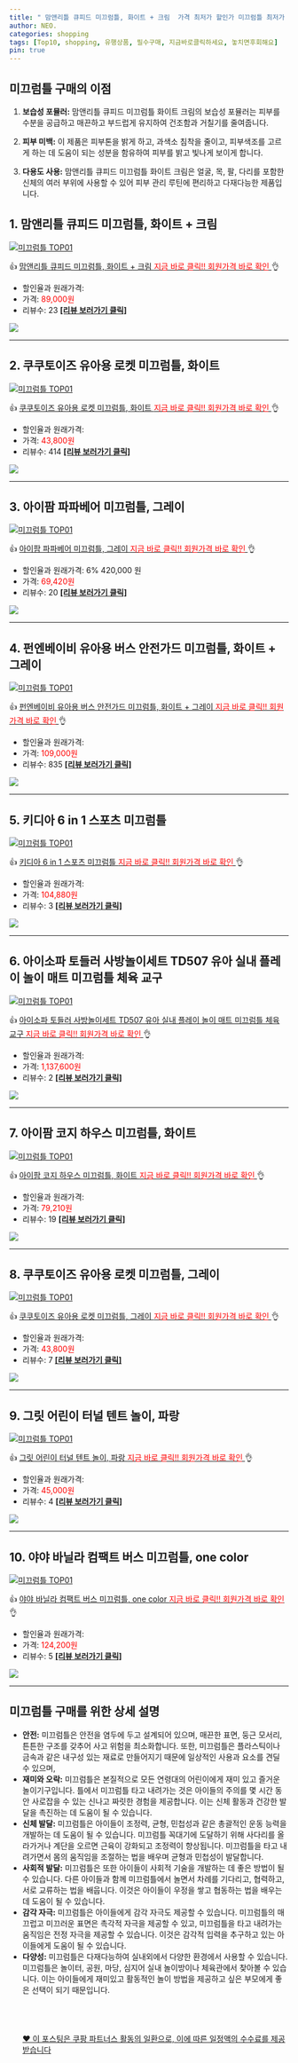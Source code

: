 ```yaml
---
title: " 맘앤리틀 큐피드 미끄럼틀, 화이트 + 크림  가격 최저가 할인가 미끄럼틀 최저가 추천 제품 비교"
author: NEO.
categories: shopping
tags: [Top10, shopping, 유행상품, 필수구매, 지금바로클릭하세요, 놓치면후회해요]
pin: true
---
```

## 미끄럼틀 구매의 이점
1. **보습성 포뮬러:** 맘앤리틀 큐피드 미끄럼틀 화이트 크림의 보습성 포뮬러는 피부를 수분을 공급하고 매끈하고 부드럽게 유지하여 건조함과 거칠기를 줄여줍니다.

2. **피부 미백:** 이 제품은 피부톤을 밝게 하고, 과색소 침착을 줄이고, 피부색조를 고르게 하는 데 도움이 되는 성분을 함유하여 피부를 밝고 빛나게 보이게 합니다.

3. **다용도 사용:** 맘앤리틀 큐피드 미끄럼틀 화이트 크림은 얼굴, 목, 팔, 다리를 포함한 신체의 여러 부위에 사용할 수 있어 피부 관리 루틴에 편리하고 다재다능한 제품입니다.

   

## 1.  맘앤리틀 큐피드 미끄럼틀, 화이트 + 크림 

[![미끄럼틀 TOP01](https://thumbnail9.coupangcdn.com/thumbnails/remote/490x490ex/image/retail/images/8229223524742298-31d06f0b-3061-4cce-8f86-10c5d31d6b39.png)](https://link.coupang.com/re/AFFSDP?lptag=AF3617701&subid=GithubCoopas&pageKey=1290956165&traceid=V0-153&itemId=2299165121&vendorItemId=70296118531)


👍 [ 맘앤리틀 큐피드 미끄럼틀, 화이트 + 크림  <font color=red> 지금 바로 클릭!! 회원가격 바로 확인 </font> ](https://link.coupang.com/re/AFFSDP?lptag=AF3617701&subid=GithubCoopas&pageKey=1290956165&traceid=V0-153&itemId=2299165121&vendorItemId=70296118531) 👌 


- 할인율과 원래가격: 
- 가격: <span style='color:red'>89,000원</span>
- 리뷰수: 23  [**[리뷰 보러가기 클릭]**](https://link.coupang.com/re/AFFSDP?lptag=AF3617701&subid=GithubCoopas&pageKey=1290956165&traceid=V0-153&itemId=2299165121&vendorItemId=70296118531)

[![](/discount_price.png)](https://link.coupang.com/re/AFFSDP?lptag=AF3617701&subid=GithubCoopas&pageKey=1290956165&traceid=V0-153&itemId=2299165121&vendorItemId=70296118531)

---


   

## 2.  쿠쿠토이즈 유아용 로켓 미끄럼틀, 화이트 

[![미끄럼틀 TOP01](https://thumbnail10.coupangcdn.com/thumbnails/remote/490x490ex/image/retail/images/2019/11/06/11/2/5ba0d216-d6da-4c0d-8b26-9ef0b11f1676.jpg)](https://link.coupang.com/re/AFFSDP?lptag=AF3617701&subid=GithubCoopas&pageKey=331600787&traceid=V0-153&itemId=1059548908&vendorItemId=5536045979)


👍 [ 쿠쿠토이즈 유아용 로켓 미끄럼틀, 화이트  <font color=red> 지금 바로 클릭!! 회원가격 바로 확인 </font> ](https://link.coupang.com/re/AFFSDP?lptag=AF3617701&subid=GithubCoopas&pageKey=331600787&traceid=V0-153&itemId=1059548908&vendorItemId=5536045979) 👌 


- 할인율과 원래가격: 
- 가격: <span style='color:red'>43,800원</span>
- 리뷰수: 414  [**[리뷰 보러가기 클릭]**](https://link.coupang.com/re/AFFSDP?lptag=AF3617701&subid=GithubCoopas&pageKey=331600787&traceid=V0-153&itemId=1059548908&vendorItemId=5536045979)

[![](/discount_price.png)](https://link.coupang.com/re/AFFSDP?lptag=AF3617701&subid=GithubCoopas&pageKey=331600787&traceid=V0-153&itemId=1059548908&vendorItemId=5536045979)

---


   

## 3.  아이팜 파파베어 미끄럼틀, 그레이 

[![미끄럼틀 TOP01](https://thumbnail6.coupangcdn.com/thumbnails/remote/490x490ex/image/retail/images/2021/05/10/15/3/6ef08514-f18b-4625-afbd-eae32340d130.jpg)](https://link.coupang.com/re/AFFSDP?lptag=AF3617701&subid=GithubCoopas&pageKey=5486392019&traceid=V0-153&itemId=8480670175&vendorItemId=75768204537)


👍 [ 아이팜 파파베어 미끄럼틀, 그레이  <font color=red> 지금 바로 클릭!! 회원가격 바로 확인 </font> ](https://link.coupang.com/re/AFFSDP?lptag=AF3617701&subid=GithubCoopas&pageKey=5486392019&traceid=V0-153&itemId=8480670175&vendorItemId=75768204537) 👌 


- 할인율과 원래가격: 6%  420,000   원
- 가격: <span style='color:red'>69,420원</span>
- 리뷰수: 20  [**[리뷰 보러가기 클릭]**](https://link.coupang.com/re/AFFSDP?lptag=AF3617701&subid=GithubCoopas&pageKey=5486392019&traceid=V0-153&itemId=8480670175&vendorItemId=75768204537)

[![](/discount_price.png)](https://link.coupang.com/re/AFFSDP?lptag=AF3617701&subid=GithubCoopas&pageKey=5486392019&traceid=V0-153&itemId=8480670175&vendorItemId=75768204537)

---


   

## 4.  펀엔베이비 유아용 버스 안전가드 미끄럼틀, 화이트 + 그레이 

[![미끄럼틀 TOP01](https://thumbnail8.coupangcdn.com/thumbnails/remote/490x490ex/image/rs_quotation_api/p009ws3z/ace89a5e46c64371bad160d2346676a4.jpg)](https://link.coupang.com/re/AFFSDP?lptag=AF3617701&subid=GithubCoopas&pageKey=7093321246&traceid=V0-153&itemId=17683251255&vendorItemId=84848433461)


👍 [ 펀엔베이비 유아용 버스 안전가드 미끄럼틀, 화이트 + 그레이  <font color=red> 지금 바로 클릭!! 회원가격 바로 확인 </font> ](https://link.coupang.com/re/AFFSDP?lptag=AF3617701&subid=GithubCoopas&pageKey=7093321246&traceid=V0-153&itemId=17683251255&vendorItemId=84848433461) 👌 


- 할인율과 원래가격: 
- 가격: <span style='color:red'>109,000원</span>
- 리뷰수: 835  [**[리뷰 보러가기 클릭]**](https://link.coupang.com/re/AFFSDP?lptag=AF3617701&subid=GithubCoopas&pageKey=7093321246&traceid=V0-153&itemId=17683251255&vendorItemId=84848433461)

[![](/discount_price.png)](https://link.coupang.com/re/AFFSDP?lptag=AF3617701&subid=GithubCoopas&pageKey=7093321246&traceid=V0-153&itemId=17683251255&vendorItemId=84848433461)

---


   

## 5.  키디아 6 in 1 스포츠 미끄럼틀 

[![미끄럼틀 TOP01](https://thumbnail8.coupangcdn.com/thumbnails/remote/490x490ex/image/vendor_inventory/65f0/993da2ec820bfddaf32a928888f4f0e5675e88f03271978297cef86071c9.jpg)](https://link.coupang.com/re/AFFSDP?lptag=AF3617701&subid=GithubCoopas&pageKey=6077856703&traceid=V0-153&itemId=11251580339&vendorItemId=80689567380)


👍 [ 키디아 6 in 1 스포츠 미끄럼틀  <font color=red> 지금 바로 클릭!! 회원가격 바로 확인 </font> ](https://link.coupang.com/re/AFFSDP?lptag=AF3617701&subid=GithubCoopas&pageKey=6077856703&traceid=V0-153&itemId=11251580339&vendorItemId=80689567380) 👌 


- 할인율과 원래가격: 
- 가격: <span style='color:red'>104,880원</span>
- 리뷰수: 3  [**[리뷰 보러가기 클릭]**](https://link.coupang.com/re/AFFSDP?lptag=AF3617701&subid=GithubCoopas&pageKey=6077856703&traceid=V0-153&itemId=11251580339&vendorItemId=80689567380)

[![](/discount_price.png)](https://link.coupang.com/re/AFFSDP?lptag=AF3617701&subid=GithubCoopas&pageKey=6077856703&traceid=V0-153&itemId=11251580339&vendorItemId=80689567380)

---


   

## 6.  아이소파 토들러 사방놀이세트 TD507 유아 실내 플레이 놀이 매트 미끄럼틀 체육 교구 

[![미끄럼틀 TOP01](https://thumbnail8.coupangcdn.com/thumbnails/remote/490x490ex/image/vendor_inventory/75b0/426e4804432c5f6d7fe10eecbe2def1eba5a4d3bc5198f5ff70df851eb1e.jpg)](https://link.coupang.com/re/AFFSDP?lptag=AF3617701&subid=GithubCoopas&pageKey=7543590924&traceid=V0-153&itemId=19836603442&vendorItemId=75020733146)


👍 [ 아이소파 토들러 사방놀이세트 TD507 유아 실내 플레이 놀이 매트 미끄럼틀 체육 교구  <font color=red> 지금 바로 클릭!! 회원가격 바로 확인 </font> ](https://link.coupang.com/re/AFFSDP?lptag=AF3617701&subid=GithubCoopas&pageKey=7543590924&traceid=V0-153&itemId=19836603442&vendorItemId=75020733146) 👌 


- 할인율과 원래가격: 
- 가격: <span style='color:red'>1,137,600원</span>
- 리뷰수: 2  [**[리뷰 보러가기 클릭]**](https://link.coupang.com/re/AFFSDP?lptag=AF3617701&subid=GithubCoopas&pageKey=7543590924&traceid=V0-153&itemId=19836603442&vendorItemId=75020733146)

[![](/discount_price.png)](https://link.coupang.com/re/AFFSDP?lptag=AF3617701&subid=GithubCoopas&pageKey=7543590924&traceid=V0-153&itemId=19836603442&vendorItemId=75020733146)

---


   

## 7.  아이팜 코지 하우스 미끄럼틀, 화이트 

[![미끄럼틀 TOP01](https://thumbnail10.coupangcdn.com/thumbnails/remote/490x490ex/image/retail/images/2021/09/24/14/4/edd4b470-90ac-4888-979b-7f55ad9b4d70.jpg)](https://link.coupang.com/re/AFFSDP?lptag=AF3617701&subid=GithubCoopas&pageKey=6091444205&traceid=V0-153&itemId=11358524603&vendorItemId=78634875265)


👍 [ 아이팜 코지 하우스 미끄럼틀, 화이트  <font color=red> 지금 바로 클릭!! 회원가격 바로 확인 </font> ](https://link.coupang.com/re/AFFSDP?lptag=AF3617701&subid=GithubCoopas&pageKey=6091444205&traceid=V0-153&itemId=11358524603&vendorItemId=78634875265) 👌 


- 할인율과 원래가격: 
- 가격: <span style='color:red'>79,210원</span>
- 리뷰수: 19  [**[리뷰 보러가기 클릭]**](https://link.coupang.com/re/AFFSDP?lptag=AF3617701&subid=GithubCoopas&pageKey=6091444205&traceid=V0-153&itemId=11358524603&vendorItemId=78634875265)

[![](/discount_price.png)](https://link.coupang.com/re/AFFSDP?lptag=AF3617701&subid=GithubCoopas&pageKey=6091444205&traceid=V0-153&itemId=11358524603&vendorItemId=78634875265)

---


   

## 8.  쿠쿠토이즈 유아용 로켓 미끄럼틀, 그레이 

[![미끄럼틀 TOP01](https://thumbnail7.coupangcdn.com/thumbnails/remote/490x490ex/image/retail/images/493870535039353-530c054c-f898-4b8d-b7ea-bf66fa76fbc5.jpg)](https://link.coupang.com/re/AFFSDP?lptag=AF3617701&subid=GithubCoopas&pageKey=331600787&traceid=V0-153&itemId=1059548892&vendorItemId=5536045939)


👍 [ 쿠쿠토이즈 유아용 로켓 미끄럼틀, 그레이  <font color=red> 지금 바로 클릭!! 회원가격 바로 확인 </font> ](https://link.coupang.com/re/AFFSDP?lptag=AF3617701&subid=GithubCoopas&pageKey=331600787&traceid=V0-153&itemId=1059548892&vendorItemId=5536045939) 👌 


- 할인율과 원래가격: 
- 가격: <span style='color:red'>43,800원</span>
- 리뷰수: 7  [**[리뷰 보러가기 클릭]**](https://link.coupang.com/re/AFFSDP?lptag=AF3617701&subid=GithubCoopas&pageKey=331600787&traceid=V0-153&itemId=1059548892&vendorItemId=5536045939)

[![](/discount_price.png)](https://link.coupang.com/re/AFFSDP?lptag=AF3617701&subid=GithubCoopas&pageKey=331600787&traceid=V0-153&itemId=1059548892&vendorItemId=5536045939)

---


   

## 9.  그릿 어린이 터널 텐트 놀이, 파랑 

[![미끄럼틀 TOP01](https://thumbnail10.coupangcdn.com/thumbnails/remote/490x490ex/image/rs_quotation_api/nmyfb7hu/552a2609b077440483c5676e69047c65.jpg)](https://link.coupang.com/re/AFFSDP?lptag=AF3617701&subid=GithubCoopas&pageKey=5269206983&traceid=V0-153&itemId=7505063428&vendorItemId=77259890437)


👍 [ 그릿 어린이 터널 텐트 놀이, 파랑  <font color=red> 지금 바로 클릭!! 회원가격 바로 확인 </font> ](https://link.coupang.com/re/AFFSDP?lptag=AF3617701&subid=GithubCoopas&pageKey=5269206983&traceid=V0-153&itemId=7505063428&vendorItemId=77259890437) 👌 


- 할인율과 원래가격: 
- 가격: <span style='color:red'>45,000원</span>
- 리뷰수: 4  [**[리뷰 보러가기 클릭]**](https://link.coupang.com/re/AFFSDP?lptag=AF3617701&subid=GithubCoopas&pageKey=5269206983&traceid=V0-153&itemId=7505063428&vendorItemId=77259890437)

[![](/discount_price.png)](https://link.coupang.com/re/AFFSDP?lptag=AF3617701&subid=GithubCoopas&pageKey=5269206983&traceid=V0-153&itemId=7505063428&vendorItemId=77259890437)

---


   

## 10.  야야 바닐라 컴팩트 버스 미끄럼틀, one color 

[![미끄럼틀 TOP01](https://thumbnail7.coupangcdn.com/thumbnails/remote/490x490ex/image/retail/images/2021/05/10/11/3/f76060fb-2edf-4082-ad19-034ae14ce7dc.jpg)](https://link.coupang.com/re/AFFSDP?lptag=AF3617701&subid=GithubCoopas&pageKey=5485059868&traceid=V0-153&itemId=8474174846&vendorItemId=75761804706)


👍 [ 야야 바닐라 컴팩트 버스 미끄럼틀, one color  <font color=red> 지금 바로 클릭!! 회원가격 바로 확인 </font> ](https://link.coupang.com/re/AFFSDP?lptag=AF3617701&subid=GithubCoopas&pageKey=5485059868&traceid=V0-153&itemId=8474174846&vendorItemId=75761804706) 👌 


- 할인율과 원래가격: 
- 가격: <span style='color:red'>124,200원</span>
- 리뷰수: 5  [**[리뷰 보러가기 클릭]**](https://link.coupang.com/re/AFFSDP?lptag=AF3617701&subid=GithubCoopas&pageKey=5485059868&traceid=V0-153&itemId=8474174846&vendorItemId=75761804706)

[![](/discount_price.png)](https://link.coupang.com/re/AFFSDP?lptag=AF3617701&subid=GithubCoopas&pageKey=5485059868&traceid=V0-153&itemId=8474174846&vendorItemId=75761804706)

---
## 미끄럼틀 구매를 위한 상세 설명
* **안전:** 미끄럼틀은 안전을 염두에 두고 설계되어 있으며, 매끈한 표면, 둥근 모서리, 튼튼한 구조를 갖추어 사고 위험을 최소화합니다. 또한, 미끄럼틀은 플라스틱이나 금속과 같은 내구성 있는 재료로 만들어지기 때문에 일상적인 사용과 요소를 견딜 수 있으며,
* **재미와 오락:** 미끄럼틀은 본질적으로 모든 연령대의 어린이에게 재미 있고 즐거운 놀이기구입니다. 틀에서 미끄럼틀 타고 내려가는 것은 아이들의 주의를 몇 시간 동안 사로잡을 수 있는 신나고 짜릿한 경험을 제공합니다. 이는 신체 활동과 건강한 발달을 촉진하는 데 도움이 될 수 있습니다.
* **신체 발달:** 미끄럼틀은 아이들이 조정력, 균형, 민첩성과 같은 총괄적인 운동 능력을 개발하는 데 도움이 될 수 있습니다. 미끄럼틀 꼭대기에 도달하기 위해 사다리를 올라가거나 계단을 오르면 근육이 강화되고 조정력이 향상됩니다. 미끄럼틀을 타고 내려가면서 몸의 움직임을 조절하는 법을 배우며 균형과 민첩성이 발달합니다.
* **사회적 발달:** 미끄럼틀은 또한 아이들이 사회적 기술을 개발하는 데 좋은 방법이 될 수 있습니다. 다른 아이들과 함께 미끄럼틀에서 놀면서 차례를 기다리고, 협력하고, 서로 교류하는 법을 배웁니다. 이것은 아이들이 우정을 쌓고 협동하는 법을 배우는 데 도움이 될 수 있습니다.
* **감각 자극:** 미끄럼틀은 아이들에게 감각 자극도 제공할 수 있습니다. 미끄럼틀의 매끄럽고 미끄러운 표면은 촉각적 자극을 제공할 수 있고, 미끄럼틀을 타고 내려가는 움직임은 전정 자극을 제공할 수 있습니다. 이것은 감각적 입력을 추구하고 있는 아이들에게 도움이 될 수 있습니다.
* **다양성:** 미끄럼틀은 다재다능하여 실내외에서 다양한 환경에서 사용할 수 있습니다. 미끄럼틀은 놀이터, 공원, 마당, 심지어 실내 놀이방이나 체육관에서 찾아볼 수 있습니다. 이는 아이들에게 재미있고 활동적인 놀이 방법을 제공하고 싶은 부모에게 좋은 선택이 되기 때문입니다.<br><br><br><br><br> [ ❤  이 포스팅은 쿠팡 파트너스 활동의 일환으로, 이에 따른 일정액의 수수료를 제공받습니다](https://link.coupang.com/a/bcEFyh)